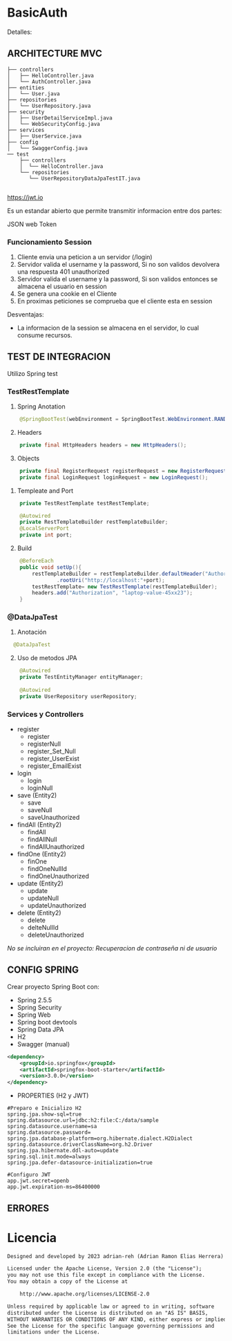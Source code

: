 # BasicAuth

Detalles:

## ARCHITECTURE MVC
```
├── controllers
│   ├── HelloController.java
│   └── AuthController.java
├── entities
│   └── User.java
├── repositories
│   └── UserRepository.java
├── security
│   ├── UserDetailServiceImpl.java
│   └── WebSecurityConfig.java
├── services
│   ├── UserService.java
├── config
│   └── SwaggerConfig.java
── test
    ├── controllers
    │  └── HelloController.java
    └── repositories
       └── UserRepositoryDataJpaTestIT.java


```

https://jwt.io

Es un estandar abierto que permite transmitir informacion entre dos partes:

JSON web Token
### Funcionamiento Session
1. Cliente envia una peticion a un servidor (/login)
2. Servidor valida el username y la password, Si no son validos devolvera una respuesta 401 unauthorized
3. Servidor valida el username y la password, Si son validos entonces se almacena el usuario en session
4. Se genera una cookie en el Cliente
5. En proximas peticiones se comprueba que el cliente esta en session

Desventajas:

* La informacion de la session se almacena en el servidor, lo cual consume recursos.



## TEST DE INTEGRACION
Utilizo Spring test
### TestRestTemplate
1.  Spring Anotation
```java
    @SpringBootTest(webEnvironment = SpringBootTest.WebEnvironment.RANDOM_PORT)
```
2. Headers
```java
    private final HttpHeaders headers = new HttpHeaders();

```
3. Objects
```java
    private final RegisterRequest registerRequest = new RegisterRequest();
    private final LoginRequest loginRequest = new LoginRequest();
```
1.  Templeate and Port
```java
    private TestRestTemplate testRestTemplate;

    @Autowired
    private RestTemplateBuilder restTemplateBuilder;
    @LocalServerPort
    private int port;

```
2. Build
```java
    @BeforeEach
    public void setUp(){
        restTemplateBuilder = restTemplateBuilder.defaultHeader("Authorization","sd")
                .rootUri("http://localhost:"+port);
        testRestTemplate= new TestRestTemplate(restTemplateBuilder);
        headers.add("Authorization", "laptop-value-45xx23");
    }
```
### @DataJpaTest
1. Anotación
```java
  @DataJpaTest
```
2. Uso de metodos JPA
```java
    @Autowired
    private TestEntityManager entityManager;
    
    @Autowired
    private UserRepository userRepository;
```
### Services y Controllers
* register
    * register
    * registerNull
    * register_Set_Null
    * register_UserExist
    * register_EmailExist
* login
    * login
    * loginNull
* save (Entity2)
    * save
    * saveNull
    * saveUnauthorized
* findAll (Entity2)
    * findAll
    * findAllNull
    * findAllUnauthorized
* findOne (Entity2)
    * finOne
    * findOneNullId
    * findOneUnauthorized
* update (Entity2)
    * update
    * updateNull
    * updateUnauthorized
* delete (Entity2)
    * delete
    * delteNullId
    * deleteUnauthorized

_No se incluiran en el proyecto: Recuperacion de contraseña ni de usuario_


## CONFIG SPRING

Crear proyecto Spring Boot con:

* Spring 2.5.5
* Spring Security
* Spring Web
* Spring boot devtools
* Spring Data JPA
* H2
* Swagger (manual)
```xml
<dependency>
    <groupId>io.springfox</groupId>
    <artifactId>springfox-boot-starter</artifactId>
    <version>3.0.0</version>
</dependency>
```


* PROPERTIES (H2 y JWT)
```
#Preparo e Inicializo H2
spring.jpa.show-sql=true
spring.datasource.url=jdbc:h2:file:C:/data/sample
spring.datasource.username=sa
spring.datasource.password=
spring.jpa.database-platform=org.hibernate.dialect.H2Dialect
spring.datasource.driverClassName=org.h2.Driver
spring.jpa.hibernate.ddl-auto=update
spring.sql.init.mode=always
spring.jpa.defer-datasource-initialization=true

#Configuro JWT
app.jwt.secret=openb
app.jwt.expiration-ms=86400000

```
## ERRORES

# Licencia

```xml
Designed and developed by 2023 adrian-reh (Adrian Ramon Elias Herrera)

Licensed under the Apache License, Version 2.0 (the "License");
you may not use this file except in compliance with the License.
You may obtain a copy of the License at

    http://www.apache.org/licenses/LICENSE-2.0

Unless required by applicable law or agreed to in writing, software
distributed under the License is distributed on an "AS IS" BASIS,
WITHOUT WARRANTIES OR CONDITIONS OF ANY KIND, either express or implied.
See the License for the specific language governing permissions and
limitations under the License.
```

